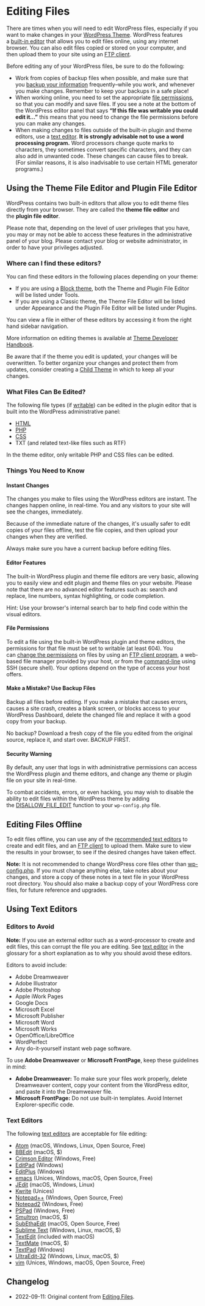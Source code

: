 # Editing Files

There are times when you will need to edit WordPress files, especially if you want to make changes in your [WordPress Theme](/support/article/using-themes/). WordPress features a [built-in editor](#using-the-theme-editor-and-plugin-editor) that allows you to edit files online, using any internet browser. You can also edit files copied or stored on your computer, and then upload them to your site using an [FTP client](/support/article/ftp-clients/).

Before editing any of your WordPress files, be sure to do the following:

* Work from copies of backup files when possible, and make sure that you [backup your information](/support/article/wordpress-backups/) frequently–while you work, and whenever you make changes. Remember to keep your backups in a safe place!
* When working online, you need to set the appropriate [file permissions](/support/article/changing-file-permissions/), so that you can modify and save files. If you see a note at the bottom of the WordPress editor panel that says **“If this file was writable you could edit it…”** this means that you need to change the file permissions before you can make any changes.
* When making changes to files outside of the built-in plugin and theme editors, use a [text editor](/support/article/glossary#text-editor). **It is strongly advisable not to use a word processing program.** Word processors change quote marks to characters, they sometimes convert specific characters, and they can also add in unwanted code. These changes can cause files to break. (For similar reasons, it is also inadvisable to use certain HTML generator programs.)

## Using the Theme File Editor and Plugin File Editor

WordPress contains two built-in editors that allow you to edit theme files directly from your browser. They are called the **theme file editor** and the **plugin file editor**.

Please note that, depending on the level of user privileges that you have, you may or may not be able to access these features in the administrative panel of your blog. Please contact your blog or website administrator, in order to have your privileges adjusted.

### Where can I find these editors?

You can find these editors in the following places depending on your theme:

* If you are using a [Block theme](https://wordpress.org/support/article/block-themes/), both the Theme and Plugin File Editor will be listed under Tools.
* If you are using a Classic theme, the Theme File Editor will be listed under Appearance and the Plugin File Editor will be listed under Plugins.

You can view a file in either of these editors by accessing it from the right hand sidebar navigation.

More information on editing themes is available at [Theme Developer Handbook](https://developer.wordpress.org/themes/).

Be aware that if the theme you edit is updated, your changes will be overwritten. To better organize your changes and protect them from updates, consider creating a [Child Theme](https://developer.wordpress.org/themes/advanced-topics/child-themes/) in which to keep all your changes.

### What Files Can Be Edited?

The following file types (if [writable](/support/article/changing-file-permissions/)) can be edited in the plugin editor that is built into the WordPress administrative panel:

* [HTML](/support/article/glossary#html)
* [PHP](/support/article/glossary#php)
* [CSS](/support/article/glossary#css)
* TXT (and related text-like files such as RTF)

In the theme editor, only writable PHP and CSS files can be edited.

### Things You Need to Know

#### Instant Changes

The changes you make to files using the WordPress editors are instant. The changes happen online, in real-time. You and any visitors to your site will see the changes, immediately.

Because of the immediate nature of the changes, it's usually safer to edit copies of your files offline, test the file copies, and then upload your changes when they are verified.

Always make sure you have a current backup before editing files.

#### Editor Features

The built-in WordPress plugin and theme file editors are very basic, allowing you to easily view and edit plugin and theme files on your website. Please note that there are no advanced editor features such as: search and replace, line numbers, syntax highlighting, or code completion.

Hint: Use your browser's internal search bar to help find code within the visual editors.

#### File Permissions

To edit a file using the built-in WordPress plugin and theme editors, the permissions for that file must be set to writable (at least 604). You can [change the permissions](/support/article/changing-file-permissions/) on files by using an [FTP client program](/support/article/ftp-clients/), a web-based file manager provided by your host, or from the [command-line](/support/article/glossary#shell) using SSH (secure shell). Your options depend on the type of access your host offers.

#### Make a Mistake? Use Backup Files

Backup all files before editing. If you make a mistake that causes errors, causes a site crash, creates a blank screen, or blocks access to your WordPress Dashboard, delete the changed file and replace it with a good copy from your backup.

No backup? Download a fresh copy of the file you edited from the original source, replace it, and start over. BACKUP FIRST.

#### Security Warning

By default, any user that logs in with administrative permissions can access the WordPress plugin and theme editors, and change any theme or plugin file on your site in real-time.

To combat accidents, errors, or even hacking, you may wish to disable the ability to edit files within the WordPress theme by adding the [DISALLOW_FILE_EDIT](/support/article/editing-wp-config-php/#disable-the-plugin-and-theme-editor) function to your `wp-config.php` file.

## Editing Files Offline

To edit files offline, you can use any of the [recommended text editors](#text-editors) to create and edit files, and an [FTP client](/support/article/ftp-clients/) to upload them. Make sure to view the results in your browser, to see if the desired changes have taken effect.

**Note:** It is not recommended to change WordPress core files other than [wp-config.php](https://developer.wordpress.org/advanced-administration/wordpress/wp-config/). If you must change anything else, take notes about your changes, and store a copy of these notes in a text file in your WordPress root directory. You should also make a backup copy of your WordPress core files, for future reference and upgrades.

## Using Text Editors

### Editors to Avoid

**Note:** If you use an external editor such as a word-processor to create and edit files, this can corrupt the file you are editing. See [text editor](/support/article/glossary#text-editor) in the glossary for a short explanation as to why you should avoid these editors.

Editors to avoid include:

* Adobe Dreamweaver
* Adobe Illustrator
* Adobe Photoshop
* Apple iWork Pages
* Google Docs
* Microsoft Excel
* Microsoft Publisher
* Microsoft Word
* Microsoft Works
* OpenOffice/LibreOffice
* WordPerfect
* Any do-it-yourself instant web page software.

To use **Adobe Dreamweaver** or **Microsoft FrontPage**, keep these guidelines in mind:

* **Adobe Dreamweaver:** To make sure your files work properly, delete Dreamweaver content, copy your content from the WordPress editor, and paste it into the Dreamweaver file.
* **Microsoft FrontPage:** Do not use built-in templates. Avoid Internet Explorer-specific code.

### Text Editors

The following [text editors](/support/article/glossary#text-editor) are acceptable for file editing:

* [Atom](https://atom.io/) (macOS, Windows, Linux, Open Source, Free)
* [BBEdit](http://www.barebones.com/products/bbedit/index.shtml) (macOS, $)
* [Crimson Editor](http://www.crimsoneditor.com/) (Windows, Free)
* [EditPad](http://www.jgsoft.com/editpad) (Windows)
* [EditPlus](http://www.editplus.com/) (Windows)
* [emacs](http://www.gnu.org/software/emacs/emacs.html) (Unices, Windows, macOS, Open Source, Free)
* [JEdit](http://jedit.org/) (macOS, Windows, Linux)
* [Kwrite](http://www.kde-apps.org/content/show.php?content=9901) (Unices)
* [Notepad++](http://notepad-plus.sourceforge.net/) (Windows, Open Source, Free)
* [Notepad2](http://www.flos-freeware.ch/notepad2.html) (Windows, Free)
* [PSPad](http://www.pspad.com/) (Windows, Free)
* [Smultron](https://www.peterborgapps.com/smultron/) (macOS, $)
* [SubEthaEdit](https://apps.apple.com/us/app/subethaedit/id728530824) (macOS, Open Source, Free)
* [Sublime Text](http://www.sublimetext.com/3) (Windows, Linux, macOS, $)
* [TextEdit](https://en.wikipedia.org/wiki/TextEdit) (included with macOS)
* [TextMate](http://www.macromates.com/) (macOS, $)
* [TextPad](http://www.textpad.com/) (Windows)
* [UltraEdit-32](http://www.ultraedit.com/) (Windows, Linux, macOS, $)
* [vim](http://www.vim.org/) (Unices, Windows, macOS, Open Source, Free)

## Changelog

- 2022-09-11: Original content from [Editing Files](https://wordpress.org/support/article/editing-files/).
